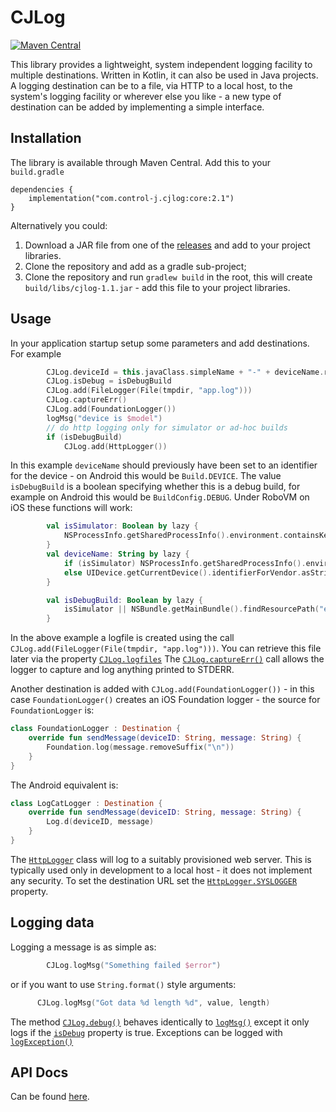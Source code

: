CJLog
=====

[![Maven Central](https://maven-badges.herokuapp.com/maven-central/com.control-j.cjlog/core/badge.svg)](https://maven-badges.herokuapp.com/maven-central/com.control-j.cjlog/core)

This library provides a lightweight, system independent logging facility to multiple destinations.
Written in Kotlin, it can also be used in Java projects. A logging destination can be to a file, via HTTP to a local host,
to the system's logging facility or wherever else you like - a new type of destination can be added by implementing
a simple interface.

## Installation

The library is available through Maven Central. Add this to your `build.gradle`

````
dependencies {
    implementation("com.control-j.cjlog:core:2.1")
}
````

Alternatively you could:

1. Download a JAR file from one of the [releases](https://github.com/clydebarrow/CJLog/releases) and add to your project libraries.
1. Clone the repository and add as a gradle sub-project;
1. Clone the repository and run `gradlew build` in the root, this will create `build/libs/cjlog-1.1.jar` - add this file to your project libraries.

## Usage

In your application startup setup some parameters and add destinations. For example
````kotlin
        CJLog.deviceId = this.javaClass.simpleName + "-" + deviceName.replace(' ', '_')
        CJLog.isDebug = isDebugBuild
        CJLog.add(FileLogger(File(tmpdir, "app.log")))
        CJLog.captureErr()
        CJLog.add(FoundationLogger())
        logMsg("device is $model")
        // do http logging only for simulator or ad-hoc builds
        if (isDebugBuild)
            CJLog.add(HttpLogger())
````

In this example `deviceName` should previously have been set to an identifier for the device - on Android this
would be `Build.DEVICE`. The value `isDebugBuild` is a boolean
specifying whether this is a debug build, for example on Android this would be `BuildConfig.DEBUG`. Under RoboVM on iOS
these functions will work:

````kotlin
        val isSimulator: Boolean by lazy {
            NSProcessInfo.getSharedProcessInfo().environment.containsKey("SIMULATOR_DEVICE_NAME")
        }
        val deviceName: String by lazy {
            if (isSimulator) NSProcessInfo.getSharedProcessInfo().environment["SIMULATOR_DEVICE_NAME"].toString()
            else UIDevice.getCurrentDevice().identifierForVendor.asString().takeLast(8)
        }

        val isDebugBuild: Boolean by lazy {
            isSimulator || NSBundle.getMainBundle().findResourcePath("embedded", "mobileprovision") != null
        }
````

In the above example a logfile is created using the call `CJLog.add(FileLogger(File(tmpdir, "app.log")))`. You can retrieve
this file later via the property [`CJLog.logfiles`]
The [`CJLog.captureErr()`] call allows the logger to capture and log anything printed to STDERR.

Another destination is added with `CJLog.add(FoundationLogger())` - in this case `FoundationLogger()` creates an iOS
Foundation logger - the source for `FoundationLogger` is:
````kotlin
class FoundationLogger : Destination {
    override fun sendMessage(deviceID: String, message: String) {
        Foundation.log(message.removeSuffix("\n"))
    }
}
````

The Android equivalent is:
````kotlin
class LogCatLogger : Destination {
    override fun sendMessage(deviceID: String, message: String) {
        Log.d(deviceID, message)
    }
}
````

The [`HttpLogger`] class will log to a suitably provisioned web server. This is typically used only in development to a local
host - it does not implement any security. To set the destination URL set the [`HttpLogger.SYSLOGGER`] property.

## Logging data

Logging a message is as simple as:
````kotlin
        CJLog.logMsg("Something failed $error")
````
or if you want to use `String.format()` style arguments:
````kotlin
      CJLog.logMsg("Got data %d length %d", value, length)
````
The method [`CJLog.debug()`] behaves identically to [`logMsg()`] except it only logs if the [`isDebug`] property is true.
Exceptions can be logged with [`logException()`]

## API Docs

Can be found [here](https://clydebarrow.github.io/CJLog/cjlog/index.html). 

[`CJLog.debug()`]:[https://clydebarrow.github.io/CJLog/cjlog/com.controlj.logging/-c-j-log/debug.html]
[`logMsg()`]:[https://clydebarrow.github.io/CJLog/cjlog/com.controlj.logging/-c-j-log/log-msg.html]
[`logException()`]:[https://clydebarrow.github.io/CJLog/cjlog/com.controlj.logging/-c-j-log/log-exception.html]
[`FileLogger`]:[https://clydebarrow.github.io/CJLog/cjlog/com.controlj.logging/-c-j-log/log-exception.html]
[`isDebug`]:[https://clydebarrow.github.io/CJLog/cjlog/com.controlj.logging/-c-j-log/is-debug.html]
[`CJLog.captureErr()`]:[https://clydebarrow.github.io/CJLog/cjlog/com.controlj.logging/-c-j-log/capture-err.html]
[`CJLog.logFiles`]:[https://clydebarrow.github.io/CJLog/cjlog/com.controlj.logging/-c-j-log/log-files.html]
[`FileLogger`]:[https://clydebarrow.github.io/CJLog/cjlog/com.controlj.logging/-c-j-log/-file-logger.html]
[`HttpLogger.SYSLOGGER`]:[https://clydebarrow.github.io/CJLog/cjlog/com.controlj.logging/-http-logger/-s-y-s-l-o-g-g-e-r.html]
[`HttpLogger`]:[https://clydebarrow.github.io/CJLog/cjlog/com.controlj.logging/-http-logger/index.html]
